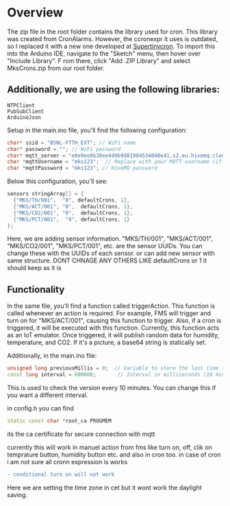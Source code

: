 # Overview
The zip file in the root folder contains the library used for cron. This library was created from CronAlarms. However, the ccronexpr it uses is outdated, 
so I replaced it with a new one developed at [Supertinycron](https://github.com/exander77/supertinycron). To import this into the Arduino IDE, navigate to the "Sketch" menu, then hover over "Include Library". F
rom there, click "Add .ZIP Library" and select MksCrons.zip from our root folder.


## Additionally, we are using the following libraries:
```
NTPClient
PubSubClient
ArduinoJson
```
Setup in the main.ino file, you'll find the following configuration:
```cpp
char* ssid = "BSNL-FTTH_EXT"; // WiFi name
char* password = ""; // WiFi password
char* mqtt_server = "e6e9ee8b38ee449b9d81904534040e41.s2.eu.hivemq.cloud"; // HiveMQ URL
char *mqttUsername = "mks123";  // Replace with your MQTT username (if needed) 
char *mqttPassword = "mks123"; // HiveMQ password
```

Below this configuration, you'll see:


```cpp
sensors stringArray[] = {
  {"MKS/TH/001",  "0", defaultCrons, 1},
  {"MKS/ACT/001", "0",  defaultCrons, 1},
  {"MKS/CO2/001", "0",  defaultCrons, 1},
  {"MKS/PCT/001",  "0", defaultCrons, 1}
};
```
Here, we are adding sensor information. "MKS/TH/001", "MKS/ACT/001", "MKS/CO2/001", "MKS/PCT/001", etc. are the sensor UUIDs. You can change these with the UUIDs of each sensor. or can add new sensor with same structure. DONT CHNAGE ANY OTHERS LIKE defaultCrons or 1 it should keep as it is

## Functionality
In the same file, you'll find a function called triggerAction. This function is called whenever an action is required. For example, FMS will trigger and turn on for "MKS/ACT/001", causing this function to trigger. Also, if a cron is triggered, it will be executed with this function. Currently, this function acts as an IoT emulator. Once triggered, it will publish random data for humidity, temperature, and CO2. If it's a picture, a base64 string is statically set.

Additionally, in the main.ino file:

```cpp
unsigned long previousMillis = 0;  // Variable to store the last time the function was called
const long interval = 600000;       // Interval in milliseconds (10 minutes)
```

This is used to check the version every 10 minutes. You can change this if you want a different interval.

in config.h you can find 
```cpp
static const char *root_ca PROGMEM 
```
its the ca certificate for secure connection with mqtt


currently this will work in manuel action from fms like turn on, off, clik on temprature button, humidity button etc. and also in cron too. in case of cron i am not sure all cronn  expression is works
```diff
- conditional turn on will not work 
```

Here we are setting the time zone in cet but it wont work the daylight saving.  

